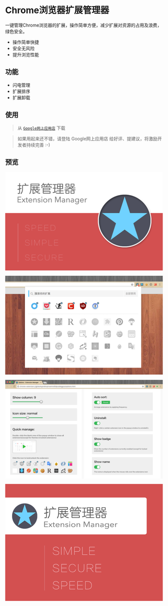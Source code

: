 
# Chrome浏览器扩展管理器

一键管理Chrome浏览器的扩展，操作简单方便，减少扩展对资源的占用及浪费，绿色安全。

* 操作简单快捷
* 安全无风险
* 提升浏览性能



## 功能

* 闪电管理
* 扩展排序
* 扩展卸载



## 使用

> 从 [`Google网上应用店`](https://chrome.google.com/webstore/detail/%E6%89%A9%E5%B1%95%E7%AE%A1%E7%90%86%E5%99%A8%EF%BC%88extension-manager%EF%BC%89/gjldcdngmdknpinoemndlidpcabkggco) 下载

> 如果用起来还不错，请登陆 Google网上应用店 给好评、提建议，将激励开发者持续完善 :-)



## 预览

![image](assets/截图二.png)

![image](assets/截图一.png)

![image](assets/截图三.png)

![image](assets/大图块.png)
